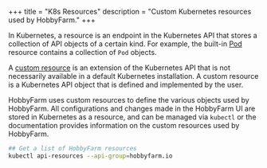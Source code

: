 +++
title = "K8s Resources"
description = "Custom Kubernetes resources used by HobbyFarm."
+++

In Kubernetes, a resource is an endpoint in the Kubernetes API that stores a collection of API objects of a certain kind. For example, the built-in [Pod](https://kubernetes.io/docs/concepts/workloads/pods/) resource contains a collection of `Pod` objects.

A [custom resource](https://kubernetes.io/docs/concepts/extend-kubernetes/api-extension/custom-resources/) is an extension of the Kubernetes API that is not necessarily available in a default Kubernetes installation. A custom resource is a Kubernetes API object that is defined and implemented by the user.

HobbyFarm uses custom resources to define the various objects used by HobbyFarm. All configurations and changes made in the HobbyFarm UI are stored in Kubernetes as a resource, and can be managed via `kubectl` or 
 the documentation provides information on the custom resources used by HobbyFarm.

```bash
## Get a list of HobbyFarm resources
kubectl api-resources --api-group=hobbyfarm.io
```

